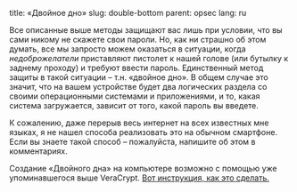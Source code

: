 title: «Двойное дно»
slug: double-bottom
parent: opsec
lang: ru

Все описанные выше методы защищают вас лишь при условии, что вы сами никому не скажете свои пароли. Но, как ни страшно об этом думать, все мы запросто можем оказаться в ситуации, когда *недоброжелатели* приставляют пистолет к нашей голове (или бутылку к заднему проходу) и требуют ввести пароль. Единственный метод защиты в такой ситуации – т.н. «двойное дно». В общем случае это значит, что на вашем устройстве будет два логических раздела со своими операционными системами и приложениями, и то, какая система загружается, зависит от того, какой пароль вы введете.

К сожалению, даже перерыв весь интернет на всех известных мне языках, я не нашел способа реализовать это на обычном смартфоне. Если вы знаете такой способ – пожалуйста, напишите об этом в комментариях.

Создание «Двойного дна» на компьютере возможно с помощью уже упоминавшегося выше VeraCrypt. [Вот инструкция, как это сделать.](https://habr.com/en/company/ruvds/blog/525876/)
